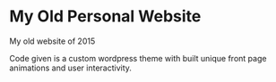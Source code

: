 # My Old Personal Website
My old website of 2015

Code given is a custom wordpress theme with built unique front page animations and user interactivity.
